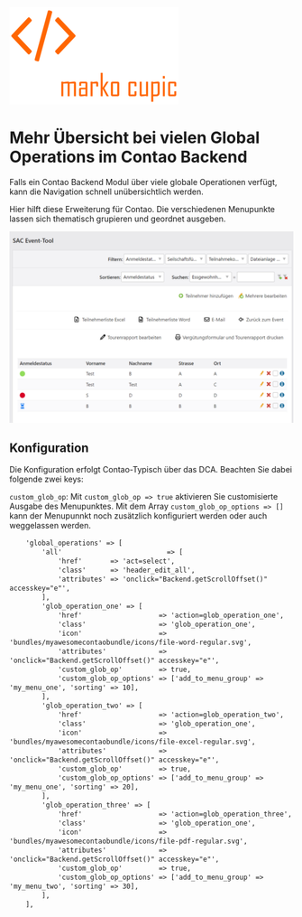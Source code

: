 ![Alt text](docs/logo.png?raw=true "logo")


# Mehr Übersicht bei vielen Global Operations im Contao Backend
Falls ein Contao Backend Modul über viele globale Operationen verfügt, kann die Navigation schnell unübersichtlich werden.

Hier hilft diese Erweiterung für Contao. Die verschiedenen Menupunkte lassen sich thematisch grupieren und geordnet ausgeben.

![Alt text](docs/images/img.png?raw=true "logo")

## Konfiguration

Die Konfiguration erfolgt Contao-Typisch über das DCA. Beachten Sie dabei folgende zwei keys:

`custom_glob_op`:
Mit `custom_glob_op => true` aktivieren Sie customisierte Ausgabe des Menupunktes.
Mit dem Array `custom_glob_op_options => []` kann der Menupunnkt noch zusätzlich konfiguriert werden oder auch weggelassen werden.

```
	'global_operations' => [
        'all'                          => [
            'href'       => 'act=select',
            'class'      => 'header_edit_all',
            'attributes' => 'onclick="Backend.getScrollOffset()" accesskey="e"',
        ],
        'glob_operation_one' => [
            'href'                   => 'action=glob_operation_one',
            'class'                  => 'glob_operation_one',
            'icon'                   => 'bundles/myawesomecontaobundle/icons/file-word-regular.svg',
            'attributes'             => 'onclick="Backend.getScrollOffset()" accesskey="e"',
            'custom_glob_op'         => true,
            'custom_glob_op_options' => ['add_to_menu_group' => 'my_menu_one', 'sorting' => 10],
        ],
        'glob_operation_two' => [
            'href'                   => 'action=glob_operation_two',
            'class'                  => 'glob_operation_one',
            'icon'                   => 'bundles/myawesomecontaobundle/icons/file-excel-regular.svg',
            'attributes'             => 'onclick="Backend.getScrollOffset()" accesskey="e"',
            'custom_glob_op'         => true,
            'custom_glob_op_options' => ['add_to_menu_group' => 'my_menu_one', 'sorting' => 20],
        ],
        'glob_operation_three' => [
            'href'                   => 'action=glob_operation_three',
            'class'                  => 'glob_operation_one',
            'icon'                   => 'bundles/myawesomecontaobundle/icons/file-pdf-regular.svg',
            'attributes'             => 'onclick="Backend.getScrollOffset()" accesskey="e"',
            'custom_glob_op'         => true,
            'custom_glob_op_options' => ['add_to_menu_group' => 'my_menu_two', 'sorting' => 30],
        ],
	],
```

